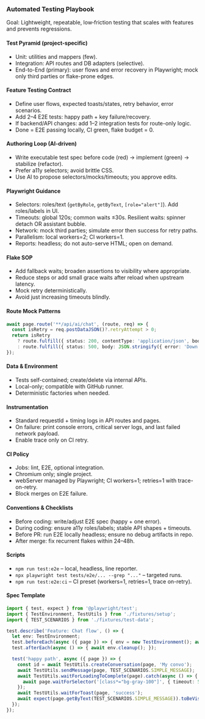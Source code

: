 ### Automated Testing Playbook

Goal: Lightweight, repeatable, low‑friction testing that scales with features and prevents regressions.

#### Test Pyramid (project-specific)
- Unit: utilities and mappers (few).
- Integration: API routes and DB adapters (selective).
- End-to-End (primary): user flows and error recovery in Playwright; mock only third parties or flake-prone edges.

#### Feature Testing Contract
- Define user flows, expected toasts/states, retry behavior, error scenarios.
- Add 2–4 E2E tests: happy path + key failure/recovery.
- If backend/API changes: add 1–2 integration tests for route-only logic.
- Done = E2E passing locally, CI green, flake budget = 0.

#### Authoring Loop (AI-driven)
- Write executable test spec before code (red) → implement (green) → stabilize (refactor).
- Prefer a11y selectors; avoid brittle CSS.
- Use AI to propose selectors/mocks/timeouts; you approve edits.

#### Playwright Guidance
- Selectors: roles/text (`getByRole`, `getByText`, `[role="alert"]`). Add roles/labels in UI.
- Timeouts: global 120s; common waits ≤30s. Resilient waits: spinner detach OR assistant bubble.
- Network: mock third parties; simulate error then success for retry paths.
- Parallelism: local workers=2; CI workers=1.
- Reports: headless; do not auto-serve HTML; open on demand.

#### Flake SOP
- Add fallback waits; broaden assertions to visibility where appropriate.
- Reduce steps or add small grace waits after reload when upstream latency.
- Mock retry deterministically.
- Avoid just increasing timeouts blindly.

#### Route Mock Patterns
```ts
await page.route('**/api/ai/chat', (route, req) => {
  const isRetry = req.postDataJSON()?.retryAttempt > 0;
  return isRetry
    ? route.fulfill({ status: 200, contentType: 'application/json', body: JSON.stringify({ content: 'OK', model: 'openai/gpt-5-nano' }) })
    : route.fulfill({ status: 500, body: JSON.stringify({ error: 'Down' }) });
});
```

#### Data & Environment
- Tests self-contained; create/delete via internal APIs.
- Local-only; compatible with GitHub runner.
- Deterministic factories when needed.

#### Instrumentation
- Standard requestId + timing logs in API routes and pages.
- On failure: print console errors, critical server logs, and last failed network payload.
- Enable trace only on CI retry.

#### CI Policy
- Jobs: lint, E2E, optional integration.
- Chromium only; single project.
- webServer managed by Playwright; CI workers=1; retries=1 with trace-on-retry.
- Block merges on E2E failure.

#### Conventions & Checklists
- Before coding: write/adjust E2E spec (happy + one error).
- During coding: ensure a11y roles/labels; stable API shapes + timeouts.
- Before PR: run E2E locally headless; ensure no debug artifacts in repo.
- After merge: fix recurrent flakes within 24–48h.

#### Scripts
- `npm run test:e2e` – local, headless, line reporter.
- `npx playwright test tests/e2e/... --grep "..."` – targeted runs.
- `npm run test:e2e:ci` – CI preset (workers=1, retries=1, trace on-retry).

#### Spec Template
```ts
import { test, expect } from '@playwright/test';
import { TestEnvironment, TestUtils } from './fixtures/setup';
import { TEST_SCENARIOS } from './fixtures/test-data';

test.describe('Feature: Chat flow', () => {
  let env: TestEnvironment;
  test.beforeEach(async ({ page }) => { env = new TestEnvironment(); await env.setup(page); });
  test.afterEach(async () => { await env.cleanup(); });

  test('happy path', async ({ page }) => {
    const id = await TestUtils.createConversation(page, 'My convo');
    await TestUtils.sendMessage(page, TEST_SCENARIOS.SIMPLE_MESSAGE);
    await TestUtils.waitForLoadingToComplete(page).catch(async () => {
      await page.waitForSelector('[class*="bg-gray-100"]', { timeout: 5000 });
    });
    await TestUtils.waitForToast(page, 'success');
    await expect(page.getByText(TEST_SCENARIOS.SIMPLE_MESSAGE)).toBeVisible();
  });
});
```

